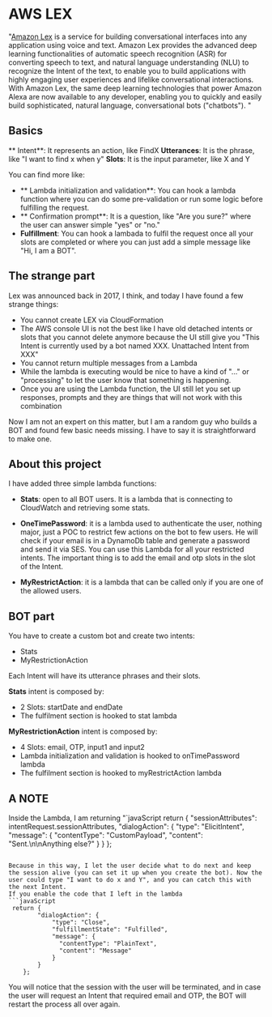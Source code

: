 # AWS LEX #

"[Amazon Lex](https://aws.amazon.com/lex/) is a service for building conversational interfaces into any application using voice and text. Amazon Lex provides the advanced deep learning functionalities of automatic speech recognition (ASR) for converting speech to text, and natural language understanding (NLU) to recognize the Intent of the text, to enable you to build applications with highly engaging user experiences and lifelike conversational interactions. With Amazon Lex, the same deep learning technologies that power Amazon Alexa are now available to any developer, enabling you to quickly and easily build sophisticated, natural language, conversational bots ("chatbots"). "

## Basics
** Intent**: It represents an action, like FindX
**Utterances**: It is the phrase, like "I want to find x when y"
**Slots**: It is the input parameter, like X and Y

You can find more like:

* ** Lambda initialization and validation**: You can hook a lambda function where you can do some pre-validation or run some logic before fulfilling the request.
* ** Confirmation prompt**: It is a question, like "Are you sure?" where the user can answer simple "yes" or "no."
* **Fulfillment**: You can hook a lambada to fulfil the request once all your slots are completed or where you can just add a simple message like "Hi, I am a BOT".

## The strange part
Lex was announced back in 2017, I think, and today I have found a few strange things:

* You cannot create LEX via CloudFormation
* The AWS console UI is not the best like I have old detached intents or slots that you cannot delete anymore because the UI still give you
"This Intent is currently used by a bot named XXX. Unattached Intent from XXX"
* You cannot return multiple messages from a Lambda
* While the lambda is executing would be nice to have a kind of "…" or "processing" to let the user know that something is happening.
* Once you are using the Lambda function, the UI still let you set up responses, prompts and they are things that will not work with this combination

Now I am not an expert on this matter, but I am a random guy who builds a BOT and found few basic needs missing. I have to say it is straightforward to make one.


## About this project

I have added three simple lambda functions:

* **Stats**: open to all BOT users. It is a lambda that is connecting to CloudWatch and retrieving some stats.

* **OneTimePassword**: it is a lambda used to authenticate the user, nothing major, just a POC to restrict few actions on the bot to few users. He will check if your email is in a DynamoDb table and generate a password and send it via SES. You can use this Lambda for all your restricted intents. The important thing is to add the email and otp slots in the slot of the Intent.

* **MyRestrictAction**: it is a lambda that can be called only if you are one of the allowed users.

## BOT part

You have to create a custom bot and create two intents:

* Stats
* MyRestrictionAction

Each Intent will have its utterance phrases and their slots.

**Stats** intent is composed by:

* 2 Slots: startDate and endDate
* The fulfilment section is hooked to stat lambda

**MyRestrictionAction** intent is composed by:

* 4 Slots: email, OTP, input1 and input2
* Lambda initialization and validation is hooked to onTimePassword lambda
* The fulfilment section is hooked to myRestrictAction lambda

## A NOTE

Inside the Lambda, I am returning 
"`javaScript
 return {
      "sessionAttributes": intentRequest.sessionAttributes,
      "dialogAction": {
          "type": "ElicitIntent",
          "message": {
            "contentType": "CustomPayload",
            "content": "Sent.\n\nAnything else?"
          }
      }
    };
```

Because in this way, I let the user decide what to do next and keep the session alive (you can set it up when you create the bot). Now the user could type "I want to do x and Y", and you can catch this with the next Intent.
If you enable the code that I left in the lambda
```javaScript
 return {
        "dialogAction": {
            "type": "Close",
            "fulfillmentState": "Fulfilled",
            "message": {
              "contentType": "PlainText",
              "content": "Message"
            }
        }
    };
```
You will notice that the session with the user will be terminated, and in case the user will request an Intent that required email and OTP, the BOT will restart the process all over again.
